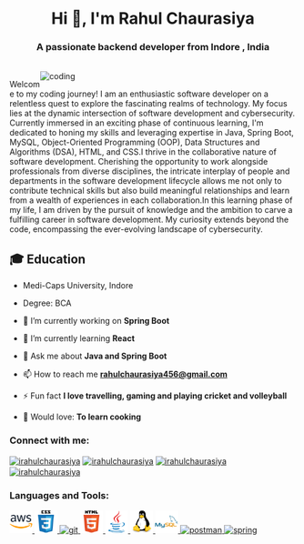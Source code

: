 <h1 align="center">Hi 👋, I'm Rahul Chaurasiya</h1>
<h3 align="center">A passionate backend developer from Indore , India</h3>

<br>
<img  align="right" width="450"  alt="coding" src="https://camo.githubusercontent.com/cae12fddd9d6982901d82580bdf321d81fb299141098ca1c2d4891870827bf17/68747470733a2f2f6d69726f2e6d656469756d2e636f6d2f6d61782f313336302f302a37513379765349765f7430696f4a2d5a2e676966" alt="Image Description">

Welcome to my coding journey! I am an enthusiastic software developer on a relentless quest to explore the fascinating realms of technology. My focus lies at the dynamic intersection of software development and cybersecurity. Currently immersed in an exciting phase of continuous learning, I'm dedicated to honing my skills and leveraging expertise in Java, Spring Boot, MySQL, Object-Oriented Programming (OOP), Data Structures and Algorithms (DSA), HTML, and CSS.I thrive in the collaborative nature of software development. Cherishing the opportunity to work alongside professionals from diverse disciplines, the intricate interplay of people and departments in the software development lifecycle allows me not only to contribute technical skills but also build meaningful relationships and learn from a wealth of experiences in each collaboration.In this learning phase of my life, I am driven by the pursuit of knowledge and the ambition to carve a fulfilling career in software development. My curiosity extends beyond the code, encompassing the ever-evolving landscape of cybersecurity.

##  🎓 Education
- Medi-Caps University, Indore
- Degree: BCA

- 🔭 I’m currently working on **Spring Boot**

- 🌱 I’m currently learning **React**

- 💬 Ask me about **Java and Spring Boot**

- 📫 How to reach me **rahulchaurasiya456@gmail.com**

- ⚡ Fun fact **I love travelling, gaming and playing cricket and volleyball**
  
- 🎸 Would love: **To learn cooking**
  

<h3 align="left">Connect with me:</h3>
<p align="left">
<a href="https://linkedin.com/in/irahulchaurasiya" target="blank"><img align="center" src="https://raw.githubusercontent.com/rahuldkjain/github-profile-readme-generator/master/src/images/icons/Social/linked-in-alt.svg" alt="irahulchaurasiya" height="30" width="40" /></a>
<a href="https://instagram.com/irahulchaurasiya" target="blank"><img align="center" src="https://raw.githubusercontent.com/rahuldkjain/github-profile-readme-generator/master/src/images/icons/Social/instagram.svg" alt="irahulchaurasiya" height="30" width="40" /></a>
<a href="https://www.hackerrank.com/irahulchaurasiya" target="blank"><img align="center" src="https://raw.githubusercontent.com/rahuldkjain/github-profile-readme-generator/master/src/images/icons/Social/hackerrank.svg" alt="irahulchaurasiya" height="30" width="40" /></a>
<a href="https://www.leetcode.com/irahulchaurasiya" target="blank"><img align="center" src="https://raw.githubusercontent.com/rahuldkjain/github-profile-readme-generator/master/src/images/icons/Social/leet-code.svg" alt="irahulchaurasiya" height="30" width="40" /></a>
</p>

<h3 align="left">Languages and Tools:</h3>
<p align="left"> <a href="https://aws.amazon.com" target="_blank" rel="noreferrer"> <img src="https://raw.githubusercontent.com/devicons/devicon/master/icons/amazonwebservices/amazonwebservices-original-wordmark.svg" alt="aws" width="40" height="40"/> </a> <a href="https://www.w3schools.com/css/" target="_blank" rel="noreferrer"> <img src="https://raw.githubusercontent.com/devicons/devicon/master/icons/css3/css3-original-wordmark.svg" alt="css3" width="40" height="40"/> </a> <a href="https://git-scm.com/" target="_blank" rel="noreferrer"> <img src="https://www.vectorlogo.zone/logos/git-scm/git-scm-icon.svg" alt="git" width="40" height="40"/> </a> <a href="https://www.w3.org/html/" target="_blank" rel="noreferrer"> <img src="https://raw.githubusercontent.com/devicons/devicon/master/icons/html5/html5-original-wordmark.svg" alt="html5" width="40" height="40"/> </a> <a href="https://www.java.com" target="_blank" rel="noreferrer"> <img src="https://raw.githubusercontent.com/devicons/devicon/master/icons/java/java-original.svg" alt="java" width="40" height="40"/> </a> <a href="https://www.linux.org/" target="_blank" rel="noreferrer"> <img src="https://raw.githubusercontent.com/devicons/devicon/master/icons/linux/linux-original.svg" alt="linux" width="40" height="40"/> </a> <a href="https://www.mysql.com/" target="_blank" rel="noreferrer"> <img src="https://raw.githubusercontent.com/devicons/devicon/master/icons/mysql/mysql-original-wordmark.svg" alt="mysql" width="40" height="40"/> </a> <a href="https://postman.com" target="_blank" rel="noreferrer"> <img src="https://www.vectorlogo.zone/logos/getpostman/getpostman-icon.svg" alt="postman" width="40" height="40"/> </a> <a href="https://spring.io/" target="_blank" rel="noreferrer"> <img src="https://www.vectorlogo.zone/logos/springio/springio-icon.svg" alt="spring" width="40" height="40"/> </a> </p>
